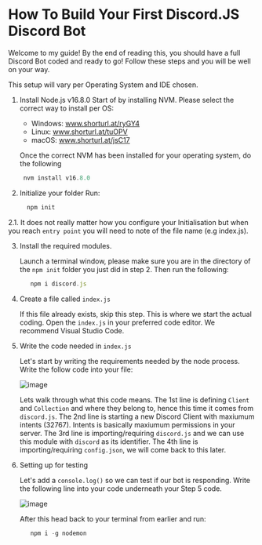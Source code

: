 # How To Build Your First Discord.JS Discord Bot

Welcome to my guide! By the end of reading this, you should have a full Discord Bot coded and ready to go!
Follow these steps and you will be well on your way.

This setup will vary per Operating System and IDE chosen.

1. Install Node.js v16.8.0
   Start of by installing NVM. Please select the correct way to install per OS:
   - Windows: www.shorturl.at/ryGY4
   - Linux: www.shorturl.at/tuOPV
   - macOS: www.shorturl.at/jsC17

   Once the correct NVM has been installed for your operating system, do the following
   ```js
    nvm install v16.8.0

2. Initialize your folder
   Run: 
   ```js
     npm init
   
   
2.1.
   It does not really matter how you configure your Initialisation but when you reach `entry point` you will need to note of the file name (e.g index.js).

3. Install the required modules.
   
   Launch a terminal window, please make sure you are in the directory of the `npm init` folder you just did in step 2. 
   Then run the following:
   ```js
      npm i discord.js

4. Create a file called `index.js`
  
   If this file already exists, skip this step.
   This is where we start the actual coding.
   Open the `index.js` in your preferred code editor. We recommend Visual Studio Code.

5. Write the code needed in `index.js`

   Let's start by writing the requirements needed by the node process.
   Write the follow code into your file:

   ![image](https://user-images.githubusercontent.com/79745507/144714568-8e98c388-9543-45b3-a436-b4af85f56476.png)

   Lets walk through what this code means.
   The 1st line is defining `Client` and `Collection` and where they belong to, hence this time it comes from `discord.js`.
   The 2nd line is starting a new Discord Client with maxiumum intents (32767). Intents is basically maxiumum permissions in your server.
   The 3rd line is importing/requiring `discord.js` and we can use this module with `discord` as its identifier. 
   The 4th line is importing/requiring `config.json`, we will come back to this later. 

6. Setting up for testing

   Let's add a `console.log()` so we can test if our bot is responding.
   Write the following line into your code underneath your Step 5 code.

   ![image](https://user-images.githubusercontent.com/79745507/144714641-b3466ab2-9911-4a10-88a3-89af46dcf2a5.png)

   After this head back to your terminal from earlier and run:
   ```js
      npm i -g nodemon
   
